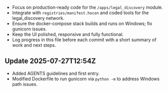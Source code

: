 - Focus on production-ready code for the `/apps/legal_discovery` module.
- Integrate with `registries/manifest.hocon` and coded tools for the legal_discovery network.
- Ensure the docker-compose stack builds and runs on Windows; fix gunicorn issues.
- Keep the UI polished, responsive and fully functional.
- Log progress in this file before each commit with a short summary of work and next steps.


## Update 2025-07-27T12:54Z
- Added AGENTS guidelines and first entry.
- Modified Dockerfile to run gunicorn via `python -m` to address Windows path issues.
